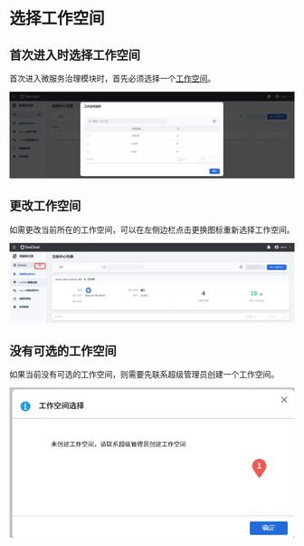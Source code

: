 # 选择工作空间

## 首次进入时选择工作空间

首次进入微服务治理模块时，首先必须选择一个[工作空间](https://ndx.gitpages.daocloud.io/ghippo/zh/01ProductBrief/glossary.html)。

![选择工作空间](imgs/selectworkspace.png)

## 更改工作空间

如需更改当前所在的工作空间，可以在左侧边栏点击更换图标重新选择工作空间。

![更换工作空间](imgs/changeworkspace.png)

## 没有可选的工作空间

如果当前没有可选的工作空间，则需要先联系超级管理员创建一个工作空间。

![没有可选的工作空间](imgs/noworkspace.png)
